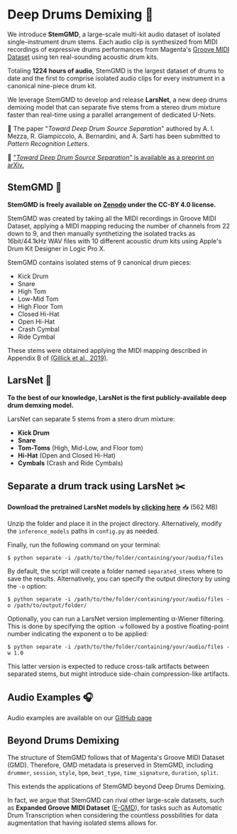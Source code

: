 # Deep Drums Demixing 🥁

We introduce **StemGMD**, a large-scale multi-kit audio dataset of isolated single-instrument drum stems. Each audio clip is synthesized from MIDI recordings of expressive drums performances from Magenta's [Groove MIDI Dataset](https://magenta.tensorflow.org/datasets/groove) using ten real-sounding acoustic drum kits. 

Totaling **1224 hours of audio**, StemGMD is the largest dataset of drums to date and the first to comprise isolated audio clips for every instrument in a canonical nine-piece drum kit.

We leverage StemGMD to develop and release **LarsNet**, a new deep drums demixing model that can separate five stems from a stereo drum mixture faster than real-time using a parallel arrangement of dedicated U-Nets.

📝 The paper "_Toward Deep Drum Source Separation_" authored by A. I. Mezza, R. Giampiccolo, A. Bernardini, and A. Sarti has been submitted to *Pattern Recognition Letters*.

📍 ["_Toward Deep Drum Source Separation_" is available as a preprint on arXiv.](https://arxiv.org/abs/2312.09663)

## StemGMD 🎵
**StemGMD is freely available on [Zenodo](https://zenodo.org/records/7860223) under the CC-BY 4.0 license.**

StemGMD was created by taking all the MIDI recordings in Groove MIDI Dataset, applying a MIDI mapping reducing the number of channels from 22 down to 9, and then manually synthetizing the isolated tracks as 16bit/44.1kHz WAV files with 10 different acoustic drum kits using Apple's Drum Kit Designer in Logic Pro X.

StemGMD contains isolated stems of 9 canonical drum pieces:
- Kick Drum
- Snare
- High Tom
- Low-Mid Tom
- High Floor Tom
- Closed Hi-Hat
- Open Hi-Hat
- Crash Cymbal
- Ride Cymbal

These stems were obtained applying the MIDI mapping described in Appendix B of [(Gillick et al., 2019)](https://arxiv.org/abs/1905.06118).

## LarsNet 🥁

**To the best of our knowledge, LarsNet is the first publicly-available deep drum demxing model.**

LarsNet can separate 5 stems from a stero drum mixture:
- **Kick Drum**
- **Snare**
- **Tom-Toms** (High, Mid-Low, and Floor tom)
- **Hi-Hat** (Open and Closed Hi-Hat)
- **Cymbals** (Crash and Ride Cymbals)

## Separate a drum track using LarsNet ✂️

**Download the pretrained LarsNet models by [clicking here](https://polimi365-my.sharepoint.com/:u:/r/personal/10391311_polimi_it/Documents/pretrained_larsnet_models.zip?download=1)** 📥 (562 MB)

Unzip the folder and place it in the project directory. Alternatively, modify the `inference_models` paths in `config.py` as needed.

Finally, run the following command on your terminal:

`$ python separate -i /path/to/the/folder/containing/your/audio/files` 

By default, the script will create a folder named `separated_stems` where to save the results. Alternatively, you can specify the output directory by using the `-o` option:

`$ python separate -i /path/to/the/folder/containing/your/audio/files -o /path/to/output/folder/` 

Optionally, you can run a LarsNet version implementing α-Wiener filtering. This is done by specifying the option `-w` followed by a postive floating-point number indicating the exponent α to be applied: 

`$ python separate -i /path/to/the/folder/containing/your/audio/files -w 1.0` 

This latter version is expected to reduce cross-talk artifacts between separated stems, but might introduce side-chain compression-like artifacts.

## Audio Examples 🎧
Audio examples are available on our [GitHub page](https://polimi-ispl.github.io/larsnet/)

## Beyond Drums Demixing
The structure of StemGMD follows that of Magenta's Groove MIDI Dataset (GMD). Therefore, GMD metadata is preserved in StemGMD, including `drummer`, `session`, `style`, `bpm`, `beat_type`, `time_signature`, `duration`, `split`. 

This extends the applications of StemGMD beyond Deep Drums Demixing.

In fact, we argue that StemGMD can rival other large-scale datasets, such as **Expanded Groove MIDI Dataset** ([E-GMD](https://arxiv.org/abs/2004.00188)), for tasks such as Automatic Drum Transcription when considering the countless possbilities for data augmentation that having isolated stems allows for.
